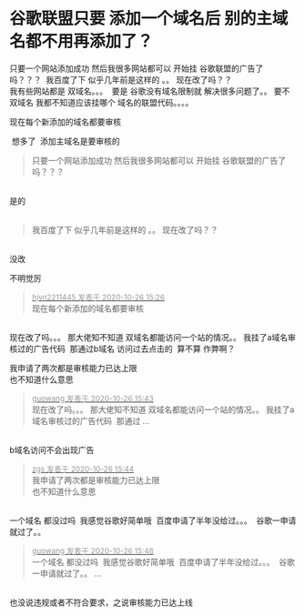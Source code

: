 # 谷歌联盟只要 添加一个域名后 别的主域名都不用再添加了？


只要一个网站添加成功 然后我很多网站都可以 开始挂 谷歌联盟的广告了吗？？？&nbsp;&nbsp;我百度了下 似乎几年前是这样的 。。 现在改了吗？？<br />
我有些网站都是 双域名。。。&nbsp;&nbsp;要是 谷歌没有域名限制就 解决很多问题了。。 要不 双域名 我都不知道应该挂哪个 域名的联盟代码。。。。

现在每个新添加的域名都要审核

<img src="static/image/smiley/default/lol.gif" smilieid="12" border="0" alt="" /><img src="static/image/smiley/default/lol.gif" smilieid="12" border="0" alt="" /> 想多了&nbsp;&nbsp;添加主域名是要审核的 

<div class="quote"><blockquote>只要一个网站添加成功 然后我很多网站都可以 开始挂 谷歌联盟的广告了吗？？？&nbsp;&nbsp;</blockquote></div><br />
是的<br />
<br /><div class="quote"><blockquote>我百度了下 似乎几年前是这样的 。。 现在改了吗？？</blockquote></div><br />
没改

不明觉厉

<div class="quote"><blockquote><font size="2"><a href="https://www.hostloc.com/forum.php?mod=redirect&amp;goto=findpost&amp;pid=9354338&amp;ptid=758614" target="_blank"><font color="#999999">hjvn2211445 发表于 2020-10-26 15:26</font></a></font><br />
现在每个新添加的域名都要审核</blockquote></div><br />
现在改了吗。。。 那大佬知不知道 双域名都能访问一个站的情况。。 我挂了a域名审核过的广告代码&nbsp;&nbsp;那通过b域名 访问过去点击的&nbsp;&nbsp;算不算 作弊啊？

我申请了两次都是审核能力已达上限<br />
也不知道什么意思

<div class="quote"><blockquote><font size="2"><a href="https://www.hostloc.com/forum.php?mod=redirect&amp;goto=findpost&amp;pid=9354424&amp;ptid=758614" target="_blank"><font color="#999999">guowang 发表于 2020-10-26 15:43</font></a></font><br />
现在改了吗。。。 那大佬知不知道 双域名都能访问一个站的情况。。 我挂了a域名审核过的广告代码&nbsp;&nbsp;那通过 ...</blockquote></div><br />
b域名访问不会出现广告

<div class="quote"><blockquote><font size="2"><a href="https://www.hostloc.com/forum.php?mod=redirect&amp;goto=findpost&amp;pid=9354433&amp;ptid=758614" target="_blank"><font color="#999999">zgs 发表于 2020-10-26 15:44</font></a></font><br />
我申请了两次都是审核能力已达上限<br />
也不知道什么意思</blockquote></div><br />
一个域名 都没过吗&nbsp;&nbsp;我感觉谷歌好简单哦&nbsp;&nbsp;百度申请了半年没给过。。。&nbsp;&nbsp;谷歌一申请就过了。。

<div class="quote"><blockquote><font size="2"><a href="https://www.hostloc.com/forum.php?mod=redirect&amp;goto=findpost&amp;pid=9354461&amp;ptid=758614" target="_blank"><font color="#999999">guowang 发表于 2020-10-26 15:48</font></a></font><br />
一个域名 都没过吗&nbsp;&nbsp;我感觉谷歌好简单哦&nbsp;&nbsp;百度申请了半年没给过。。。&nbsp;&nbsp;谷歌一申请就过了。。 ...</blockquote></div><br />
也没说违规或者不符合要求，之说审核能力已达上线

